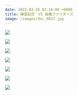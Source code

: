 ```yaml
---
date: 2022-03-26 02:18:00 +0000
title: 練習試合　VS 高橋ファイターズ
image: /images/dsc_0037.jpg
---
```

![](/images/dsc_0039.jpg)

![](/images/dsc_0051.jpg)

![](/images/dsc_0071.jpg)

![](/images/dsc_0074.jpg)

![](/images/dsc_0079.jpg)

![](/images/dsc_0081.jpg)

![](/images/dsc_0085.jpg)